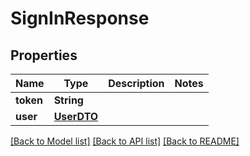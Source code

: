 # SignInResponse

## Properties
Name | Type | Description | Notes
------------ | ------------- | ------------- | -------------
**token** | **String** |  | 
**user** | [**UserDTO**](UserDTO.md) |  | 

[[Back to Model list]](../README.md#documentation-for-models) [[Back to API list]](../README.md#documentation-for-api-endpoints) [[Back to README]](../README.md)


